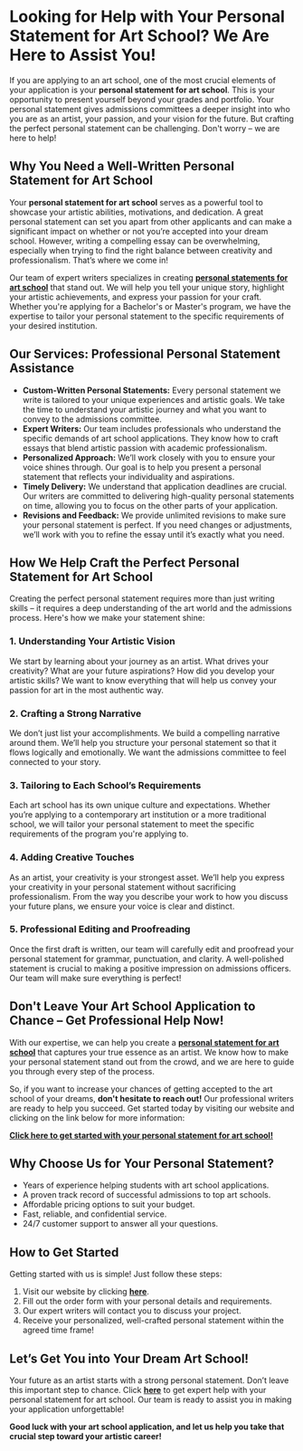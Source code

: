 # Looking for Help with Your Personal Statement for Art School? We Are Here to Assist You!

If you are applying to an art school, one of the most crucial elements of your application is your **personal statement for art school**. This is your opportunity to present yourself beyond your grades and portfolio. Your personal statement gives admissions committees a deeper insight into who you are as an artist, your passion, and your vision for the future. But crafting the perfect personal statement can be challenging. Don't worry – we are here to help!

## Why You Need a Well-Written Personal Statement for Art School

Your **personal statement for art school** serves as a powerful tool to showcase your artistic abilities, motivations, and dedication. A great personal statement can set you apart from other applicants and can make a significant impact on whether or not you’re accepted into your dream school. However, writing a compelling essay can be overwhelming, especially when trying to find the right balance between creativity and professionalism. That’s where we come in!

Our team of expert writers specializes in creating [**personal statements for art school**](https://tinyurl.com/topessay?keyword=personal+statement+for+art+school) that stand out. We will help you tell your unique story, highlight your artistic achievements, and express your passion for your craft. Whether you're applying for a Bachelor's or Master's program, we have the expertise to tailor your personal statement to the specific requirements of your desired institution.

## Our Services: Professional Personal Statement Assistance

- **Custom-Written Personal Statements:** Every personal statement we write is tailored to your unique experiences and artistic goals. We take the time to understand your artistic journey and what you want to convey to the admissions committee.
- **Expert Writers:** Our team includes professionals who understand the specific demands of art school applications. They know how to craft essays that blend artistic passion with academic professionalism.
- **Personalized Approach:** We’ll work closely with you to ensure your voice shines through. Our goal is to help you present a personal statement that reflects your individuality and aspirations.
- **Timely Delivery:** We understand that application deadlines are crucial. Our writers are committed to delivering high-quality personal statements on time, allowing you to focus on the other parts of your application.
- **Revisions and Feedback:** We provide unlimited revisions to make sure your personal statement is perfect. If you need changes or adjustments, we’ll work with you to refine the essay until it’s exactly what you need.

## How We Help Craft the Perfect Personal Statement for Art School

Creating the perfect personal statement requires more than just writing skills – it requires a deep understanding of the art world and the admissions process. Here's how we make your statement shine:

### 1. Understanding Your Artistic Vision

We start by learning about your journey as an artist. What drives your creativity? What are your future aspirations? How did you develop your artistic skills? We want to know everything that will help us convey your passion for art in the most authentic way.

### 2. Crafting a Strong Narrative

We don’t just list your accomplishments. We build a compelling narrative around them. We’ll help you structure your personal statement so that it flows logically and emotionally. We want the admissions committee to feel connected to your story.

### 3. Tailoring to Each School’s Requirements

Each art school has its own unique culture and expectations. Whether you’re applying to a contemporary art institution or a more traditional school, we will tailor your personal statement to meet the specific requirements of the program you're applying to.

### 4. Adding Creative Touches

As an artist, your creativity is your strongest asset. We’ll help you express your creativity in your personal statement without sacrificing professionalism. From the way you describe your work to how you discuss your future plans, we ensure your voice is clear and distinct.

### 5. Professional Editing and Proofreading

Once the first draft is written, our team will carefully edit and proofread your personal statement for grammar, punctuation, and clarity. A well-polished statement is crucial to making a positive impression on admissions officers. Our team will make sure everything is perfect!

## Don't Leave Your Art School Application to Chance – Get Professional Help Now!

With our expertise, we can help you create a [**personal statement for art school**](https://tinyurl.com/topessay?keyword=personal+statement+for+art+school) that captures your true essence as an artist. We know how to make your personal statement stand out from the crowd, and we are here to guide you through every step of the process.

So, if you want to increase your chances of getting accepted to the art school of your dreams, **don't hesitate to reach out!** Our professional writers are ready to help you succeed. Get started today by visiting our website and clicking on the link below for more information:

[**Click here to get started with your personal statement for art school!**](https://tinyurl.com/topessay?keyword=personal+statement+for+art+school)

## Why Choose Us for Your Personal Statement?

- Years of experience helping students with art school applications.
- A proven track record of successful admissions to top art schools.
- Affordable pricing options to suit your budget.
- Fast, reliable, and confidential service.
- 24/7 customer support to answer all your questions.

## How to Get Started

Getting started with us is simple! Just follow these steps:

1. Visit our website by clicking [**here**](https://tinyurl.com/topessay?keyword=personal+statement+for+art+school).
2. Fill out the order form with your personal details and requirements.
3. Our expert writers will contact you to discuss your project.
4. Receive your personalized, well-crafted personal statement within the agreed time frame!

## Let’s Get You into Your Dream Art School!

Your future as an artist starts with a strong personal statement. Don’t leave this important step to chance. Click [**here**](https://tinyurl.com/topessay?keyword=personal+statement+for+art+school) to get expert help with your personal statement for art school. Our team is ready to assist you in making your application unforgettable!

**Good luck with your art school application, and let us help you take that crucial step toward your artistic career!**
